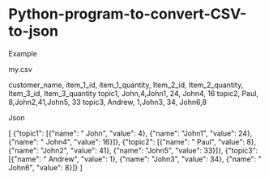 # Python-program-to-convert-CSV-to-json
Example

my.csv

customer_name, item_1_id, item_1_quantity, Item_2_id, Item_2_quantity, Item_3_id, Item_3_quantity
topic1, John,4,John1, 24, John4, 16
topic2, 	Paul, 8,John2,41,John5, 33
topic3, Andrew, 1,John3, 34, John6,8

Json

[
{"topic1": [{"name": " John", "value": 4}, {"name": "John1", "value": 24}, {"name": " John4", "value": 16}]}, 
{"topic2": [{"name": " Paul", "value": 8}, {"name": "John2", "value": 41}, {"name": "John5", "value": 33}]},
{"topic3": [{"name": " Andrew", "value": 1}, {"name": "John3", "value": 34}, {"name": " John6", "value": 8}]}
]
